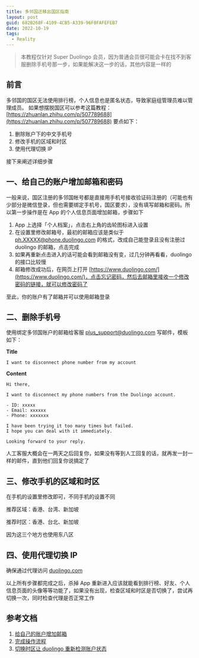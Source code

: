 ```yaml
---
title: 多邻国迁移出国区指南
layout: post
guid: 682B268F-4109-4CB5-A339-96F0FAFEFEB7
date: 2022-10-19
tags:
  - Reality
---
```


> 本教程仅针对 Super Duolingo 会员，因为普通会员很可能会卡在找不到客服删除手机号那一步，如果能解决这一步的话，其他内容是一样的

## 前言

多邻国的国区无法使用排行榜，个人信息也是匿名状态，导致家庭组管理员难以管理成员。
如果想摆脱国区可以参考这篇教程：[https://zhuanlan.zhihu.com/p/507789688](https://zhuanlan.zhihu.com/p/507789688)
要点如下：

1. 删除账户下的中文手机号
2. 修改手机的区域和时区
3. 使用代理切换 IP

接下来阐述详细步骤

## 一、给自己的账户增加邮箱和密码

一般来说，国区注册的多邻国帐号都是直接用手机号接收验证码注册的（可能也有少部分是微信登录，但也需要绑定手机号，国区要求），没有填写邮箱和密码。所以第一步操作是在 App 的个人信息页面增加邮箱，步骤如下

1. App 上选择「个人档案」，点击右上角的齿轮图标进入设置
2. 在设置里修改邮箱号，最初的邮箱应该是类似于 ph.XXXXX@phone.duolingo.com 的格式，改成自己能登录且没有注册过 duolingo 的邮箱，点击完成
3. 如果再重新点击进入的话可能会看到邮箱没有变，过几分钟再看看，duolingo 的接口比较慢
4. 邮箱修改成功后，在网页上打开 [https://www.duolingo.com/](https://www.duolingo.com/)，点击忘记密码，然后去邮箱里接收一个修改密码的链接，就可以修改密码了

至此，你的账户有了邮箱并可以使用邮箱登录

## 二、删除手机号

使用绑定多邻国账户的邮箱给客服 [plus_support@duolingo.com](mailto:plus_support@duolingo.com) 写邮件，模板如下：

**Title**

```
I want to disconnect phone number from my account
```

**Content**

```
Hi there,

I want to disconnect my phone numbers from the Duolingo account.

- ID: xxxxx
- Email: xxxxxx
- Phone: xxxxxxx

I have been trying it too many times but failed.
I hope you can deal with it immediately.

Looking forward to your reply.
```

人工客服大概会在一两天之后回复你，如果没有等到人工回复的话，就再发一封一样的邮件，直到他们回复你说搞定了

## 三、修改手机的区域和时区

在手机的设置里修改即可，不同手机的设置不同

推荐区域：香港、台湾、新加坡

推荐时区：香港、台北、新加坡

因为这三个地方也使用东八区

## 四、使用代理切换 IP

确保通过代理访问 [duolingo.com](http://duolingo.com)

以上所有步骤都完成之后，杀掉 App 重新进入应该就能看到排行榜、好友、个人信息页面的头像等等功能了，如果没有出现，检查区域和时区是否切换了，尝试再切换一次，同时检查代理是否正常工作

## 参考文档

1. [给自己的账户增加邮箱](https://blog.csdn.net/shichimiyasatone/article/details/123618398)
2. [完成操作流程](https://zhuanlan.zhihu.com/p/507789688)
3. [切换时区让 duolingo 重新检测账户状态](https://playbeasts.com/question/1785)
